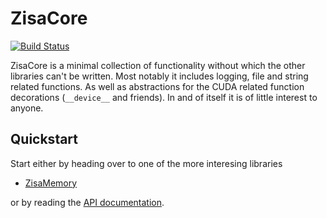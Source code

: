 # ZisaCore
[![Build Status](https://github.com/1uc/ZisaCore/actions/workflows/basic_integrity_checks.yml/badge.svg)](https://github.com/1uc/ZisaCore/actions)

ZisaCore is a minimal collection of functionality without which the other
libraries can't be written. Most notably it includes logging, file and string
related functions. As well as abstractions for the CUDA related function
decorations (`__device__` and friends). In and of itself it is of little
interest to anyone.

## Quickstart
Start either by heading over to one of the more interesing libraries

   * [ZisaMemory](https://github.com/1uc/ZisaMemory)

or by reading the [API documentation](https://1uc.github.com/ZisaCore).
